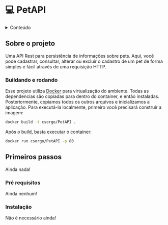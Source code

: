 
# 💻 PetAPI

<details>
  <summary>Conteúdo</summary>
  <ol>
    <li>
      <a href="#about-the-project">Sobre o projeto</a>
      <ul>
        <li><a href="#built-with">Buildando e rodando</a></li>
      </ul>
    </li>
    <li>
      <a href="#getting-started">Primeiros passos</a>
      <ul>
        <li><a href="#prerequisites">Pré requisitos</a></li>
        <li><a href="#installation">Instalação</a></li>
      </ul>
    </li>
  </ol>
</details>

## Sobre o projeto

Uma API Rest para persistência de informações sobre pets. Aqui, você pode cadastrar, consultar, alterar ou excluir o cadastro de um pet de forma simples e fácil através de uma requisição HTTP.

### Buildando e rodando

Esse projeto utiliza [Docker](https://www.docker.com/) para virtualização do ambiente. Todas as dependencias são copiadas para dentro do container, e então instaladas. Posteriormente, copiamos todos os outros arquivos e inicializamos a aplicação. Para executá-la localmente, primeiro você precisará construir a imagem:

```sh
docker build -t csorgo/PetAPI .
```

Após o build, basta executar o container:

```sh
docker run csorgo/PetAPI -p 80
```

## Primeiros passos

Ainda nada!

### Pré requisitos

Ainda nenhum!

### Instalação

Não é necessário ainda!
